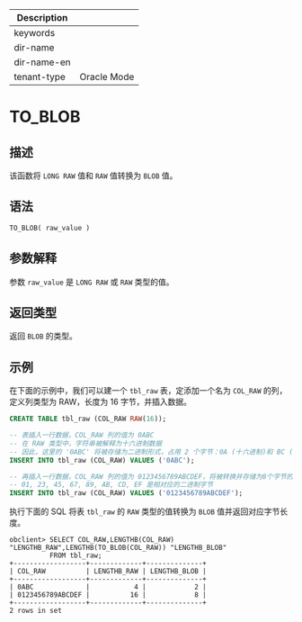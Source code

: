 | Description   |                 |
|---------------|-----------------|
| keywords      |                 |
| dir-name      |                 |
| dir-name-en   |                 |
| tenant-type   | Oracle Mode     |

# TO_BLOB

## 描述

该函数将 `LONG RAW` 值和 `RAW` 值转换为 `BLOB` 值。

## 语法

```sql
TO_BLOB( raw_value )
```

## 参数解释

参数 `raw_value` 是 `LONG RAW` 或 `RAW` 类型的值。

## 返回类型

返回 `BLOB` 的类型。

## 示例

在下面的示例中，我们可以建一个 `tbl_raw` 表，定添加一个名为 `COL_RAW` 的列，定义列类型为 RAW，长度为 16 字节，并插入数据。

```sql
CREATE TABLE tbl_raw (COL_RAW RAW(16));

-- 表插入一行数据，COL_RAW 列的值为 0ABC
-- 在 RAW 类型中，字符串被解释为十六进制数据
-- 因此，这里的 '0ABC' 将被存储为二进制形式，占用 2 个字节：0A (十六进制)和 BC (十六进制)
INSERT INTO tbl_raw (COL_RAW) VALUES ('0ABC');

-- 再插入一行数据，COL_RAW 列的值为 0123456789ABCDEF，将被转换并存储为8个字节的二进制数据
-- 01, 23, 45, 67, 89, AB, CD, EF 是相对应的二进制字节
INSERT INTO tbl_raw (COL_RAW) VALUES ('0123456789ABCDEF');
```

执行下面的 SQL 将表 `tbl_raw` 的 `RAW` 类型的值转换为 `BLOB` 值并返回对应字节长度。

```shell
obclient> SELECT COL_RAW,LENGTHB(COL_RAW) "LENGTHB_RAW",LENGTHB(TO_BLOB(COL_RAW)) "LENGTHB_BLOB"
          FROM tbl_raw;
+------------------+-------------+--------------+
| COL_RAW          | LENGTHB_RAW | LENGTHB_BLOB |
+------------------+-------------+--------------+
| 0ABC             |           4 |            2 |
| 0123456789ABCDEF |          16 |            8 |
+------------------+-------------+--------------+
2 rows in set
```
